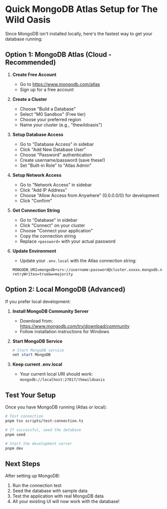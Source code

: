 # Quick MongoDB Atlas Setup for The Wild Oasis

Since MongoDB isn't installed locally, here's the fastest way to get your database running:

## Option 1: MongoDB Atlas (Cloud - Recommended)

1. **Create Free Account**
   - Go to https://www.mongodb.com/atlas
   - Sign up for a free account

2. **Create a Cluster**
   - Choose "Build a Database"
   - Select "M0 Sandbox" (Free tier)
   - Choose your preferred region
   - Name your cluster (e.g., "thewildoasis")

3. **Setup Database Access**
   - Go to "Database Access" in sidebar
   - Click "Add New Database User"
   - Choose "Password" authentication
   - Create username/password (save these!)
   - Set "Built-in Role" to "Atlas Admin"

4. **Setup Network Access**
   - Go to "Network Access" in sidebar
   - Click "Add IP Address"
   - Choose "Allow Access from Anywhere" (0.0.0.0/0) for development
   - Click "Confirm"

5. **Get Connection String**
   - Go to "Database" in sidebar
   - Click "Connect" on your cluster
   - Choose "Connect your application"
   - Copy the connection string
   - Replace `<password>` with your actual password

6. **Update Environment**
   - Update your `.env.local` with the Atlas connection string:
   ```
   MONGODB_URI=mongodb+srv://username:password@cluster.xxxxx.mongodb.net/thewildoasis?retryWrites=true&w=majority
   ```

## Option 2: Local MongoDB (Advanced)

If you prefer local development:

1. **Install MongoDB Community Server**
   - Download from: https://www.mongodb.com/try/download/community
   - Follow installation instructions for Windows

2. **Start MongoDB Service**
   ```powershell
   # Start MongoDB service
   net start MongoDB
   ```

3. **Keep current .env.local**
   - Your current local URI should work: `mongodb://localhost:27017/thewildoasis`

## Test Your Setup

Once you have MongoDB running (Atlas or local):

```bash
# Test connection
pnpm tsx scripts/test-connection.ts

# If successful, seed the database
pnpm seed

# Start the development server
pnpm dev
```

## Next Steps

After setting up MongoDB:
1. Run the connection test
2. Seed the database with sample data
3. Test the application with real MongoDB data
4. All your existing UI will now work with the database!

